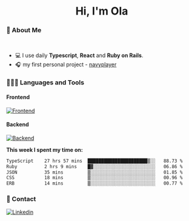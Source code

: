 <h1 align="center">Hi, I'm Ola</h1>

### 💅 About Me

<br/>

- 💻 I use daily **Typescript**, **React** and **Ruby on Rails**.
- 🎧 my first personal project - [navyplayer](https://navyplayer.netlify.app/)

### 👩🏻‍💻 Languages and Tools

#### Frontend

[![Frontend](https://skillicons.dev/icons?i=react,nextjs,ts,js,html,css,scss,tailwind)](https://skillicons.dev)

#### Backend
[![Backend](https://skillicons.dev/icons?i=nodejs,express,nestjs,rails,graphql)](https://skillicons.dev)

**This week I spent my time on:**

<!--START_SECTION:waka-->

```txt
TypeScript    27 hrs 57 mins  ██████████████████████▒░░   88.73 %
Ruby          2 hrs 9 mins    █▓░░░░░░░░░░░░░░░░░░░░░░░   06.86 %
JSON          35 mins         ▒░░░░░░░░░░░░░░░░░░░░░░░░   01.85 %
CSS           18 mins         ▒░░░░░░░░░░░░░░░░░░░░░░░░   00.96 %
ERB           14 mins         ▒░░░░░░░░░░░░░░░░░░░░░░░░   00.77 %
```

<!--END_SECTION:waka-->

### 📨 Contact
  
[![Linkedin](https://skillicons.dev/icons?i=linkedin)](https://linkedin.com/in/aleksandra-kamińska)
